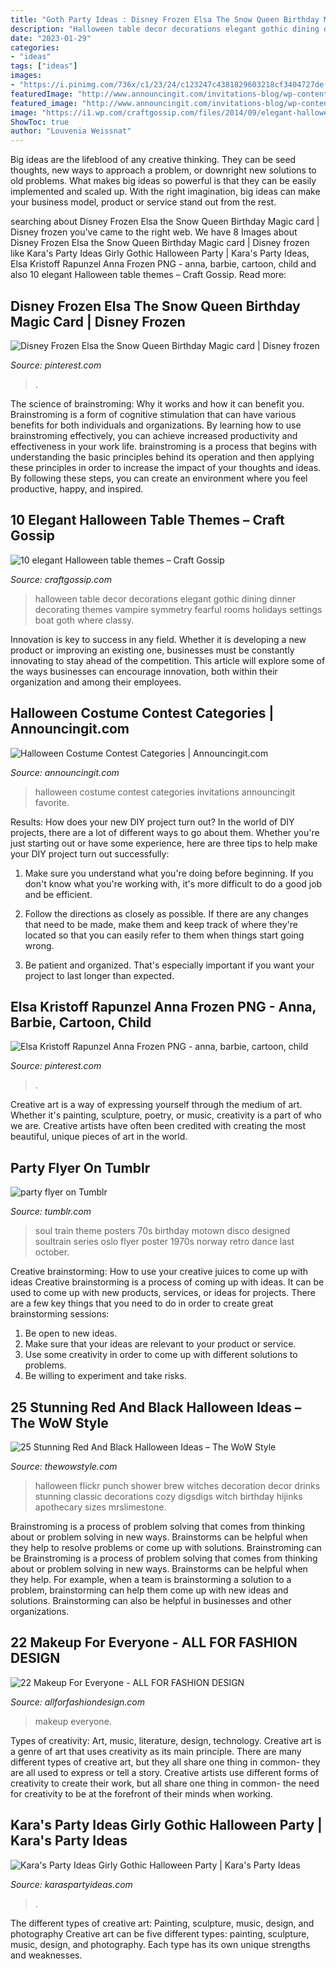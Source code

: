 ```yaml
---
title: "Goth Party Ideas : Disney Frozen Elsa The Snow Queen Birthday Magic Card"
description: "Halloween table decor decorations elegant gothic dining dinner decorating themes vampire symmetry fearful rooms holidays settings boat goth where classy"
date: "2023-01-29"
categories:
- "ideas"
tags: ["ideas"]
images:
- "https://i.pinimg.com/736x/c1/23/24/c123247c4381829603218cf3404727de.jpg"
featuredImage: "http://www.announcingit.com/invitations-blog/wp-content/uploads/2016/09/Cemetery-Shadows-Tombstones-Halloween-Costume-Party-Invitations-Por.jpg"
featured_image: "http://www.announcingit.com/invitations-blog/wp-content/uploads/2016/09/Cemetery-Shadows-Tombstones-Halloween-Costume-Party-Invitations-Por.jpg"
image: "https://i1.wp.com/craftgossip.com/files/2014/09/elegant-halloween-table.jpg?resize=600%2C896"
ShowToc: true
author: "Louvenia Weissnat"
---
```



Big ideas are the lifeblood of any creative thinking. They can be seed thoughts, new ways to approach a problem, or downright new solutions to old problems. What makes big ideas so powerful is that they can be easily implemented and scaled up. With the right imagination, big ideas can make your business model, product or service stand out from the rest.

	

		
searching about Disney Frozen Elsa the Snow Queen Birthday Magic card | Disney frozen you've came to the right web. We have 8 Images about Disney Frozen Elsa the Snow Queen Birthday Magic card | Disney frozen like Kara&#039;s Party Ideas Girly Gothic Halloween Party | Kara&#039;s Party Ideas, Elsa Kristoff Rapunzel Anna Frozen PNG - anna, barbie, cartoon, child and also 10 elegant Halloween table themes – Craft Gossip. Read more:
		
    
## Disney Frozen Elsa The Snow Queen Birthday Magic Card | Disney Frozen

<img loading=lazy src="https://i.pinimg.com/736x/e0/e8/56/e0e8567984f2334f62c8dc4423a611be--queen-birthday-snow-queen.jpg" onerror="this.onerror=null;this.src='https://tse4.mm.bing.net/th?id=OIP.cMnoPQj0PbwQn3JjyMTIsQHaKY&amp;pid=15.1';" alt="Disney Frozen Elsa the Snow Queen Birthday Magic card | Disney frozen">

_Source: pinterest.com_

>. 

	

The science of brainstroming: Why it works and how it can benefit you.
Brainstroming is a form of cognitive stimulation that can have various benefits for both individuals and organizations. By learning how to use brainstroming effectively, you can achieve increased productivity and effectiveness in your work life. brainstroming is a process that begins with understanding the basic principles behind its operation and then applying these principles in order to increase the impact of your thoughts and ideas. By following these steps, you can create an environment where you feel productive, happy, and inspired.

    
## 10 Elegant Halloween Table Themes – Craft Gossip

<img loading=lazy src="https://i1.wp.com/craftgossip.com/files/2014/09/elegant-halloween-table.jpg?resize=600%2C896" onerror="this.onerror=null;this.src='https://tse3.mm.bing.net/th?id=OIP.aArUJErZw8WCKDFHVU325QHaLD&amp;pid=15.1';" alt="10 elegant Halloween table themes – Craft Gossip">

_Source: craftgossip.com_

>halloween table decor decorations elegant gothic dining dinner decorating themes vampire symmetry fearful rooms holidays settings boat goth where classy. 

	

Innovation is key to success in any field. Whether it is developing a new product or improving an existing one, businesses must be constantly innovating to stay ahead of the competition. This article will explore some of the ways businesses can encourage innovation, both within their organization and among their employees.

    
## Halloween Costume Contest Categories | Announcingit.com

<img loading=lazy src="http://www.announcingit.com/invitations-blog/wp-content/uploads/2016/09/Cemetery-Shadows-Tombstones-Halloween-Costume-Party-Invitations-Por.jpg" onerror="this.onerror=null;this.src='https://tse4.mm.bing.net/th?id=OIP.qvCZHO_sdPA1IvihBl--qQHaMM&amp;pid=15.1';" alt="Halloween Costume Contest Categories | Announcingit.com">

_Source: announcingit.com_

>halloween costume contest categories invitations announcingit favorite. 

	

Results: How does your new DIY project turn out?
In the world of DIY projects, there are a lot of different ways to go about them. Whether you're just starting out or have some experience, here are three tips to help make your DIY project turn out successfully:
1. Make sure you understand what you're doing before beginning. If you don't know what you're working with, it's more difficult to do a good job and be efficient.

2. Follow the directions as closely as possible. If there are any changes that need to be made, make them and keep track of where they're located so that you can easily refer to them when things start going wrong.

3. Be patient and organized. That's especially important if you want your project to last longer than expected.

    
## Elsa Kristoff Rapunzel Anna Frozen PNG - Anna, Barbie, Cartoon, Child

<img loading=lazy src="https://i.pinimg.com/736x/c1/23/24/c123247c4381829603218cf3404727de.jpg" onerror="this.onerror=null;this.src='https://tse2.mm.bing.net/th?id=OIP.HV2WXbWG87qv49_ndfCM0wHaN6&amp;pid=15.1';" alt="Elsa Kristoff Rapunzel Anna Frozen PNG - anna, barbie, cartoon, child">

_Source: pinterest.com_

>. 

	

Creative art is a way of expressing yourself through the medium of art. Whether it's painting, sculpture, poetry, or music, creativity is a part of who we are. Creative artists have often been credited with creating the most beautiful, unique pieces of art in the world.

    
## Party Flyer On Tumblr

<img loading=lazy src="http://24.media.tumblr.com/tumblr_mcxg139Mdl1qbd5yuo1_500.jpg" onerror="this.onerror=null;this.src='https://tse4.mm.bing.net/th?id=OIP.VXm5egeAS9uKh7-Jdw4FbAHaKe&amp;pid=15.1';" alt="party flyer on Tumblr">

_Source: tumblr.com_

>soul train theme posters 70s birthday motown disco designed soultrain series oslo flyer poster 1970s norway retro dance last october. 

	

Creative brainstorming: How to use your creative juices to come up with ideas
Creative brainstorming is a process of coming up with ideas. It can be used to come up with new products, services, or ideas for projects. There are a few key things that you need to do in order to create great brainstorming sessions:
1. Be open to new ideas.
2. Make sure that your ideas are relevant to your product or service.
3. Use some creativity in order to come up with different solutions to problems.
4. Be willing to experiment and take risks.

    
## 25 Stunning Red And Black Halloween Ideas – The WoW Style

<img loading=lazy src="http://thewowstyle.com/wp-content/uploads/2016/07/halloween-wedding-centerpieces.jpg" onerror="this.onerror=null;this.src='https://tse4.mm.bing.net/th?id=OIP.arWurlmSW-WjMztCNp5ZgAHaLJ&amp;pid=15.1';" alt="25 Stunning Red And Black Halloween Ideas – The WoW Style">

_Source: thewowstyle.com_

>halloween flickr punch shower brew witches decoration decor drinks stunning classic decorations cozy digsdigs witch birthday hijinks apothecary sizes mrslimestone. 

	

Brainstroming is a process of problem solving that comes from thinking about or problem solving in new ways. Brainstorms can be helpful when they help to resolve problems or come up with solutions. Brainstroming can be
Brainstroming is a process of problem solving that comes from thinking about or problem solving in new ways. Brainstorms can be helpful when they help. For example, when a team is brainstorming a solution to a problem, brainstorming can help them come up with new ideas and solutions. Brainstorming can also be helpful in businesses and other organizations.

    
## 22 Makeup For Everyone - ALL FOR FASHION DESIGN

<img loading=lazy src="https://allforfashiondesign.com/wp-content/uploads/2013/06/m-22.jpg" onerror="this.onerror=null;this.src='https://tse1.mm.bing.net/th?id=OIP.MrcCi86-Ww6lnBu0FScyKwHaLJ&amp;pid=15.1';" alt="22 Makeup For Everyone - ALL FOR FASHION DESIGN">

_Source: allforfashiondesign.com_

>makeup everyone. 

	

Types of creativity: Art, music, literature, design, technology.
Creative art is a genre of art that uses creativity as its main principle. There are many different types of creative art, but they all share one thing in common- they are all used to express or tell a story. Creative artists use different forms of creativity to create their work, but all share one thing in common- the need for creativity to be at the forefront of their minds when working.

    
## Kara&#039;s Party Ideas Girly Gothic Halloween Party | Kara&#039;s Party Ideas

<img loading=lazy src="https://karaspartyideas.com/wp-content/uploads/2020/10/Girly-Gothic-Halloween-Party-via-Karas-Party-Ideas-KarasPartyIdeas.com26-683x1024.jpeg" onerror="this.onerror=null;this.src='https://tse3.mm.bing.net/th?id=OIP.AGj3PY5jRFyjGJMYxWG1SQHaLG&amp;pid=15.1';" alt="Kara&#039;s Party Ideas Girly Gothic Halloween Party | Kara&#039;s Party Ideas">

_Source: karaspartyideas.com_

>. 

	

The different types of creative art: Painting, sculpture, music, design, and photography
Creative art can be five different types: painting, sculpture, music, design, and photography. Each type has its own unique strengths and weaknesses.


